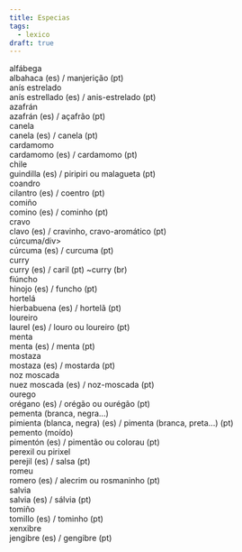 ```yaml
---
title: Especias
tags:
  - lexico
draft: true
---
```

<e-card color="1">
  <div>alfábega</div>
  <div>albahaca (es) / manjerição (pt)</div>
</e-card>

<e-card color="2">
  <div>anís estrelado</div>
  <div>anís estrellado (es) / anis-estrelado (pt)</div>
</e-card>

<e-card color="3">
  <div>azafrán</div>
  <div>azafrán (es) / açafrão (pt)</div>
</e-card>

<e-card color="4">
  <div>canela</div>
  <div>canela (es) / canela (pt)</div>
</e-card>

<e-card color="5">
  <div>cardamomo</div>
  <div>cardamomo (es) / cardamomo (pt)</div>
</e-card>

<e-card color="6">
  <div>chile</div>
  <div>guindilla (es) / piripiri ou malagueta (pt)</div>
</e-card>

<e-card color="7">
  <div>coandro</div>
  <div>cilantro (es) / coentro (pt)</div>
</e-card>

<e-card color="8">
  <div>comiño</div>
  <div>comino (es) / cominho (pt)</div>
</e-card>

<e-card color="9">
  <div>cravo</div>
  <div>clavo (es) / cravinho, cravo-aromático (pt)</div>
</e-card>

<e-card color="10">
  <div>cúrcuma/div>
  <div>cúrcuma (es) / curcuma (pt)</div>
</e-card>

<e-card color="1">
  <div>curry</div>
  <div>curry (es) / caril (pt) ~curry (br)</div>
</e-card>

<e-card color="2">
  <div>fiúncho</div>
  <div>hinojo (es) / funcho (pt)</div>
</e-card>

<e-card color="3">
  <div>hortelá</div>
  <div>hierbabuena (es) / hortelã (pt)</div>
</e-card>

<e-card color="4">
  <div>loureiro</div>
  <div>laurel (es) / louro ou loureiro (pt)</div>
</e-card>

<e-card color="5">
  <div>menta</div>
  <div>menta (es) / menta (pt)</div>
</e-card>

<e-card color="6">
  <div>mostaza</div>
  <div>mostaza (es) / mostarda (pt)</div>
</e-card>

<e-card color="7">
  <div>noz moscada</div>
  <div>nuez moscada (es) / noz-moscada (pt)</div>
</e-card>

<e-card color="8">
  <div>ourego</div>
  <div>orégano (es) / orégão ou ourégão (pt)</div>
</e-card>

<e-card color="9">
  <div>pementa (branca, negra...) </div>
  <div>pimienta (blanca, negra) (es) / pimenta (branca, preta...) (pt)</div>
</e-card>

<e-card color="10">
  <div>pemento (moído)</div>
  <div>pimentón (es) / pimentão ou colorau (pt)</div>
</e-card>

<e-card color="1">
  <div>perexil ou pirixel</div>
  <div>perejil (es) / salsa (pt)</div>
</e-card>

<e-card color="2">
  <div>romeu</div>
  <div>romero (es) / alecrim ou rosmaninho (pt)</div>
</e-card>

<e-card color="3">
  <div>salvia</div>
  <div>salvia (es) / sálvia (pt)</div>
</e-card>

<e-card color="4">
  <div>tomiño</div>
  <div>tomillo (es) / tominho (pt)</div>
</e-card>

<e-card color="5">
  <div>xenxibre</div>
  <div>jengibre (es) / gengibre (pt)</div>
</e-card>